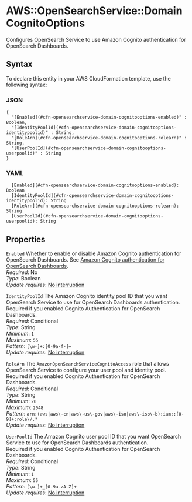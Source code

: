 # AWS::OpenSearchService::Domain CognitoOptions<a name="aws-properties-opensearchservice-domain-cognitooptions"></a>

Configures OpenSearch Service to use Amazon Cognito authentication for OpenSearch Dashboards\.

## Syntax<a name="aws-properties-opensearchservice-domain-cognitooptions-syntax"></a>

To declare this entity in your AWS CloudFormation template, use the following syntax:

### JSON<a name="aws-properties-opensearchservice-domain-cognitooptions-syntax.json"></a>

```
{
  "[Enabled](#cfn-opensearchservice-domain-cognitooptions-enabled)" : Boolean,
  "[IdentityPoolId](#cfn-opensearchservice-domain-cognitooptions-identitypoolid)" : String,
  "[RoleArn](#cfn-opensearchservice-domain-cognitooptions-rolearn)" : String,
  "[UserPoolId](#cfn-opensearchservice-domain-cognitooptions-userpoolid)" : String
}
```

### YAML<a name="aws-properties-opensearchservice-domain-cognitooptions-syntax.yaml"></a>

```
  [Enabled](#cfn-opensearchservice-domain-cognitooptions-enabled): Boolean
  [IdentityPoolId](#cfn-opensearchservice-domain-cognitooptions-identitypoolid): String
  [RoleArn](#cfn-opensearchservice-domain-cognitooptions-rolearn): String
  [UserPoolId](#cfn-opensearchservice-domain-cognitooptions-userpoolid): String
```

## Properties<a name="aws-properties-opensearchservice-domain-cognitooptions-properties"></a>

`Enabled`  <a name="cfn-opensearchservice-domain-cognitooptions-enabled"></a>
Whether to enable or disable Amazon Cognito authentication for OpenSearch Dashboards\. See [Amazon Cognito authentication for OpenSearch Dashboards](https://docs.aws.amazon.com/opensearch-service/latest/developerguide/cognito-auth.html)\.  
*Required*: No  
*Type*: Boolean  
*Update requires*: [No interruption](https://docs.aws.amazon.com/AWSCloudFormation/latest/UserGuide/using-cfn-updating-stacks-update-behaviors.html#update-no-interrupt)

`IdentityPoolId`  <a name="cfn-opensearchservice-domain-cognitooptions-identitypoolid"></a>
The Amazon Cognito identity pool ID that you want OpenSearch Service to use for OpenSearch Dashboards authentication\.  
Required if you enabled Cognito Authentication for OpenSearch Dashboards\.  
*Required*: Conditional  
*Type*: String  
*Minimum*: `1`  
*Maximum*: `55`  
*Pattern*: `[\w-]+:[0-9a-f-]+`  
*Update requires*: [No interruption](https://docs.aws.amazon.com/AWSCloudFormation/latest/UserGuide/using-cfn-updating-stacks-update-behaviors.html#update-no-interrupt)

`RoleArn`  <a name="cfn-opensearchservice-domain-cognitooptions-rolearn"></a>
The `AmazonOpenSearchServiceCognitoAccess` role that allows OpenSearch Service to configure your user pool and identity pool\.  
Required if you enabled Cognito Authentication for OpenSearch Dashboards\.  
*Required*: Conditional  
*Type*: String  
*Minimum*: `20`  
*Maximum*: `2048`  
*Pattern*: `arn:(aws|aws\-cn|aws\-us\-gov|aws\-iso|aws\-iso\-b):iam::[0-9]+:role\/.*`  
*Update requires*: [No interruption](https://docs.aws.amazon.com/AWSCloudFormation/latest/UserGuide/using-cfn-updating-stacks-update-behaviors.html#update-no-interrupt)

`UserPoolId`  <a name="cfn-opensearchservice-domain-cognitooptions-userpoolid"></a>
The Amazon Cognito user pool ID that you want OpenSearch Service to use for OpenSearch Dashboards authentication\.  
Required if you enabled Cognito Authentication for OpenSearch Dashboards\.  
*Required*: Conditional  
*Type*: String  
*Minimum*: `1`  
*Maximum*: `55`  
*Pattern*: `[\w-]+_[0-9a-zA-Z]+`  
*Update requires*: [No interruption](https://docs.aws.amazon.com/AWSCloudFormation/latest/UserGuide/using-cfn-updating-stacks-update-behaviors.html#update-no-interrupt)